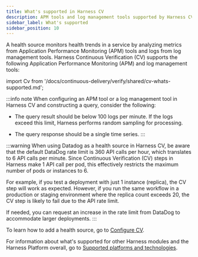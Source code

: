 ```yaml
---
title: What's supported in Harness CV
description: APM tools and log management tools supported by Harness CV.
sidebar_label: What's supported
sidebar_position: 10
---
```


A health source monitors health trends in a service by analyzing metrics from Application Performance Monitoring (APM) tools and logs from log management tools. Harness Continuous Verification (CV) supports the following Application Performance Monitoring (APM) and log management tools:


import Cv from '/docs/continuous-delivery/verify/shared/cv-whats-supported.md';

<Cv />

:::info note
When configuring an APM tool or a log management tool in Harness CV and constructing a query, consider the following:

- The query result should be below 100 logs per minute. If the logs exceed this limit, Harness performs random sampling for processing.

- The query response should be a single time series.
:::

:::warning
When using Datadog as a health source in Harness CV, be aware that the default DataDog rate limit is 360 API calls per hour, which translates to 6 API calls per minute. Since Continuous Verification (CV) steps in Harness make 1 API call per pod, this effectively restricts the maximum number of pods or instances to 6.

For example, if you test a deployment with just 1 instance (replica), the CV step will work as expected. However, if you run the same workflow in a production or staging environment where the replica count exceeds 20, the CV step is likely to fail due to the API rate limit.

If needed, you can request an increase in the rate limit from DataDog to accommodate larger deployments.
:::

To learn how to add a health source, go to [Configure CV](/docs/category/configure-cv).

For information about what's supported for other Harness modules and the Harness Platform overall, go to [Supported platforms and technologies](/docs/platform/platform-whats-supported.md).



